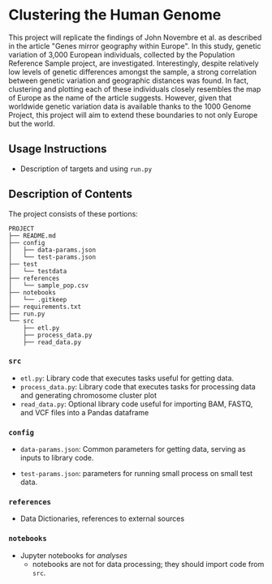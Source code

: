 
# Clustering the Human Genome

This project will replicate the findings of John Novembre et al. as described in the article "Genes mirror geography within Europe". In this study, genetic variation of 3,000 European individuals, collected by the Population Reference Sample project, are investigated. Interestingly, despite relatively low levels of genetic differences amongst the sample, a strong correlation between genetic variation and geographic distances was found. In fact, clustering and plotting each of these individuals closely resembles the map of Europe as the name of the article suggests. However, given that worldwide genetic variation data is available thanks to the 1000 Genome Project, this project will aim to extend these boundaries to not only Europe but the world.

## Usage Instructions

* Description of targets and using `run.py`

## Description of Contents

The project consists of these portions:
```
PROJECT
├── README.md
├── config
│   ├── data-params.json
│   └── test-params.json
├── test
│   └── testdata
├── references
│   └── sample_pop.csv
├── notebooks
│   └── .gitkeep
├── requirements.txt
├── run.py
└── src
    ├── etl.py
    ├── process_data.py
    ├── read_data.py
```

### `src`

* `etl.py`: Library code that executes tasks useful for getting data.
* `process_data.py`: Library code that executes tasks for processing data
                     and generating chromosome cluster plot
* `read_data.py`: Optional library code useful for importing BAM, FASTQ,
                  and VCF files into a Pandas dataframe

### `config`

* `data-params.json`: Common parameters for getting data, serving as
  inputs to library code.
  
* `test-params.json`: parameters for running small process on small
  test data.

### `references`

* Data Dictionaries, references to external sources

### `notebooks`

* Jupyter notebooks for *analyses*
  - notebooks are not for data processing; they should import code
    from `src`.